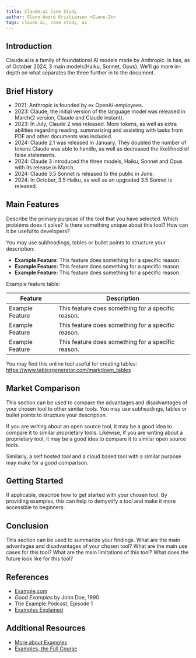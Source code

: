 ```yaml
---
title: Claude.ai Case Study
author: Glenn-André Kristiansen <Glenn-2k>
tags: claude.ai, case study, ai
---
```


## Introduction

Claude.ai is a family of foundational AI models made by Anthropic. Is has, as of October 2024, 3 main models(Haiku, Sonnet, Opus). We'll go more in-depth on what separates the three further in to the document.

## Brief History

- 2021: Anthropic is founded by ex OpenAi-employees.
- 2023: Claude, the initial version of the language model was released in March(2 version, Claude and Claude instant).
- 2023: In July, Claude 2 was released. More tokens, as well as extra abilities regarding reading, summarizing and assisting with tasks from PDF and other documents was included.
- 2024: Claude 2.1 was released in January. They doubled the number of tokens Claude was able to handle, as well as decreased the likelihood of false statements.
- 2024: Claude 3 introduced the three models, Haiku, Sonnet and Opus with its release in March.
- 2024: Claude 3.5 Sonnet is released to the public in June.
- 2024: In October, 3.5 Haiku, as well as an upgraded 3.5 Sonnet is released.

## Main Features

Describe the primary purpose of the tool that you have selected. Which problems does it solve? Is there something unique about this tool? How can it be useful to developers?

You may use subheadings, tables or bullet points to structure your description:

- **Example Feature:** This feature does something for a specific reason.
- **Example Feature:** This feature does something for a specific reason.
- **Example Feature:** This feature does something for a specific reason.

Example feature table:

| Feature         | Description                                        |
| --------------- | -------------------------------------------------- |
| Example Feature | This feature does something for a specific reason. |
| Example Feature | This feature does something for a specific reason. |
| Example Feature | This feature does something for a specific reason. |

You may find this online tool useful for creating tables: https://www.tablesgenerator.com/markdown_tables

## Market Comparison

This section can be used to compare the advantages and disadvantages of your chosen tool to other similar tools. You may use subheadings, tables or bullet points to structure your description.

If you are writing about an open source tool, it may be a good idea to compare it to similar proprietary tools. Likewise, if you are writing about a proprietary tool, it may be a good idea to compare it to similar open source tools.

Similarly, a self hosted tool and a cloud based tool with a similar purpose may make for a good comparison.

## Getting Started

If applicable, describe how to get started with your chosen tool. By providing examples, this can help to demystify a tool and make it more accessible to beginners.

## Conclusion

This section can be used to summarize your findings. What are the main advantages and disadvantages of your chosen tool? What are the main use cases for this tool? What are the main limitations of this tool? What does the future look like for this tool?

## References

- [Example.com](https://example.com)
- _Good Examples_ by John Doe, 1990
- The Example Podcast, Episode 1
- [Examples Explained](https://youtu.be/dQw4w9WgXcQ)

## Additional Resources

- [More about Examples](https://example.com)
- [Examples, the Full Course](https://youtu.be/dQw4w9WgXcQ)
